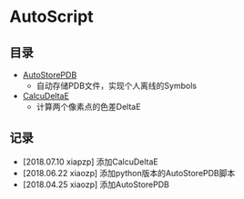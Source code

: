 # AutoScript

## 目录

- [AutoStorePDB](./AutoStorePDB/AutoStorePDB.md)
  - 自动存储PDB文件，实现个人离线的Symbols
- [CalcuDeltaE](./CalcuDeltaE/CalcuDeltaE.md)
  - 计算两个像素点的色差DeltaE


## 记录

- [2018.07.10 xiapzp] 添加CalcuDeltaE
- [2018.06.22 xiaozp] 添加python版本的AutoStorePDB脚本
- [2018.04.25 xiaozp] 添加AutoStorePDB


